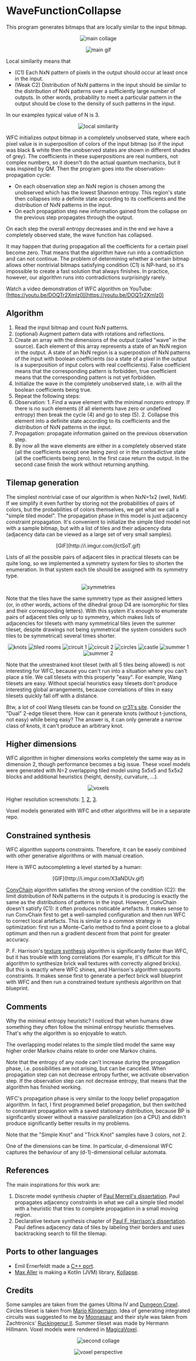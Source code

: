 # WaveFunctionCollapse
This program generates bitmaps that are locally similar to the input bitmap.

<p align="center"><img alt="main collage" src="http://i.imgur.com/g1yGvL7.png"></p>
<p align="center"><img alt="main gif" src="http://i.imgur.com/sNuBVSr.gif"></p>

Local similarity means that

* (C1) Each NxN pattern of pixels in the output should occur at least once in the input.
* (Weak C2) Distribution of NxN patterns in the input should be similar to the distribution of NxN patterns over a sufficiently large number of outputs. In other words, probability to meet a particular pattern in the output should be close to the density of such patterns in the input.

In our examples typical value of N is 3.

<p align="center"><img alt="local similarity" src="http://i.imgur.com/KULGX86.png"></p>

WFC initializes output bitmap in a completely unobserved state, where each pixel value is in superposition of colors of the input bitmap (so if the input was black & white then the unobserved states are shown in different shades of grey). The coefficients in these superpositions are real numbers, not complex numbers, so it doesn't do the actual quantum mechanics, but it was inspired by QM. Then the program goes into the observation-propagation cycle:

* On each observation step an NxN region is chosen among the unobserved which has the lowest Shannon entropy. This region's state then collapses into a definite state according to its coefficients and the distribution of NxN patterns in the input.
* On each propagation step new information gained from the collapse on the previous step propagates through the output.

On each step the overall entropy decreases and in the end we have a completely observed state, the wave function has collapsed.

It may happen that during propagation all the coefficients for a certain pixel become zero. That means that the algorithm have run into a contradiction and can not continue. The problem of determining whether a certain bitmap allows other nontrivial bitmaps satisfying condition (C1) is NP-hard, so it's impossible to create a fast solution that always finishes. In practice, however, our algorithm runs into contradictions surprisingly rarely.

Watch a video demonstration of WFC algorithm on YouTube: [https://youtu.be/DOQTr2Xmlz0](https://youtu.be/DOQTr2Xmlz0)

## Algorithm
1. Read the input bitmap and count NxN patterns.
  1. (optional) Augment pattern data with rotations and reflections.
2. Create an array with the dimensions of the output (called "wave" in the source). Each element of this array represents a state of an NxN region in the output. A state of an NxN region is a superpostion of NxN patterns of the input with boolean coefficients (so a state of a pixel in the output is a superposition of input colors with real coefficients). False coefficient means that the corresponding pattern is forbidden, true coefficient means that the corresponding pattern is not yet forbidden.
3. Initialize the wave in the completely unobserved state, i.e. with all the boolean coefficients being true.
4. Repeat the following steps:
  1. Observation:
    1. Find a wave element with the minimal nonzero entropy. If there is no such elements (if all elements have zero or undefined entropy) then break the cycle (4) and go to step (5).
    2. Collapse this element into a definite state according to its coefficients and the distribution of NxN patterns in the input.
  2. Propagation: propagate information gained on the previous observation step.
5. By now all the wave elements are either in a completely observed state (all the coefficients except one being zero) or in the contradictive state (all the coefficients being zero). In the first case return the output. In the second case finish the work without returning anything.

## Tilemap generation
The simplest nontrivial case of our algorithm is when NxN=1x2 (well, NxM). If we simplify it even further by storing not the probabilities of pairs of colors, but the probabilities of colors themselves, we get what we call a "simple tiled model". The propagation phase in this model is just adjacency constraint propagation. It's convenient to initialize the simple tiled model not with a sample bitmap, but with a list of tiles and their adjacency data (adjacency data can be viewed as a large set of very small samples).

<center>[GIF](http://i.imgur.com/jIctSoT.gif)</center>

Lists of all the possible pairs of adjacent tiles in practical tilesets can be quite long, so we implemented a symmetry system for tiles to shorten the enumeration. In that system each tile should be assigned with its symmetry type.

<p align="center"><img alt="symmetries" src="http://i.imgur.com/9H0frmK.png"></p>

Note that the tiles have the same symmetry type as their assigned letters (or, in other words, actions of the 
dihedral group D4 are isomorphic for tiles and their corresponding letters). With this system it's enough to enumerate pairs of adjacent tiles only up to symmetry, which makes lists of adjacencies for tilesets with many symmetrical tiles (even the summer tileset, despite drawings not being symmetrical the system considers such tiles to be symmetrical) several times shorter.

<p align="center">
	<img alt="knots" src="http://i.imgur.com/EnBkcVN.png">
	<img alt="tiled rooms" src="http://i.imgur.com/BruxOx9.png">
	<img alt="circuit 1" src="http://i.imgur.com/BYt7AR6.png">
	<img alt="circuit 2" src="http://i.imgur.com/yYHbMx8.png">
	<img alt="circles" src="http://i.imgur.com/Hrs0Ir8.png">
	<img alt="castle" src="http://i.imgur.com/Nd2mQOC.png">
	<img alt="summer 1" src="http://i.imgur.com/re8WBud.png">
	<img alt="summer 2" src="http://i.imgur.com/OmUHk1t.png">
</p>

Note that the unrestrained knot tileset (with all 5 tiles being allowed) is not interesting for WFC, because you can't run into a situation where you can't place a tile. We call tilesets with this property "easy". For example, Wang tilesets are easy. Without special heuristics easy tilesets don't produce interesting global arrangements, because correlations of tiles in easy tilesets quickly fall off with a distance.

Btw, a lot of cool Wang tilesets can be found on [cr31's site](http://s358455341.websitehome.co.uk/stagecast/wang/tiles_e.html). Consider the "Dual" 2-edge tileset there. How can it generate knots (without t-junctions, not easy) while being easy? The answer is, it can only generate a narrow class of knots, it can't produce an arbitrary knot.

## Higher dimensions
WFC algorithm in higher dimensions works completely the same way as in dimension 2, though performance becomes a big issue. These voxel models were generated with N=2 overlapping tiled model using 5x5x5 and 5x5x2 blocks and additional heuristics (height, density, curvature, ...).

<p align="center"><img alt="voxels" src="http://i.imgur.com/hsqPdQl.png"></p>

Higher resolution screenshots: [1](http://i.imgur.com/0bsjlBY.png), [2](http://i.imgur.com/GduN0Vr.png), [3](http://i.imgur.com/IEOsbIy.png).

Voxel models generated with WFC and other algorithms will be in a separate repo.

## Constrained synthesis
WFC algorithm supports constraints. Therefore, it can be easely combined with other generative algorithms or with manual creation.

Here is WFC autocompleting a level started by a human:

<center>[GIF](http://i.imgur.com/X3aNDUv.gif)</center>

[ConvChain](https://github.com/mxgmn/ConvChain) algorithm satisfies the strong version of the condition (C2): the limit distribution of NxN patterns in the outputs it is producing is exactly the same as the distributions of patterns in the input. However, ConvChain doesn't satisfy (C1): it often produces noticable artefacts. It makes sense to run ConvChain first to get a well-sampled configuration and then run WFC to correct local artefacts. This is similar to a common strategy in optimization: first run a Monte-Carlo method to find a point close to a global optimum and then run a gradient descent from that point for greater accuracy.

P. F. Harrison's [texture synthesis](https://github.com/mxgmn/SynTex) algorithm is significantly faster than WFC, but it has trouble with long correlations (for example, it's difficult for this algorithm to synthesize brick wall textures with correctly aligned bricks). But this is exactly where WFC shines, and Harrison's algorithm supports constraints. It makes sense first to generate a perfect brick wall blueprint with WFC and then run a constrained texture synthesis algorithm on that blueprint.

## Comments
Why the minimal entropy heuristic? I noticed that when humans draw something they often follow the minimal entropy heuristic themselves. That's why the algorithm is so enjoyable to watch.

The overlapping model relates to the simple tiled model the same way higher order Markov chains relate to order one Markov chains.

Note that the entropy of any node can't increase during the propagation phase, i.e. possibilities are not arising, but can be canceled. When propagation step can not decrease entropy further, we activate observation step. If the observation step can not decrease entropy, that means that the algorithm has finished working.

WFC's propagation phase is very similar to the loopy belief propagation algorithm. In fact, I first programmed belief propagation, but then switched to constraint propagation with a saved stationary distribution, because BP is significantly slower without a massive parallelization (on a CPU) and didn't produce significantly better results in my problems.

Note that the "Simple Knot" and "Trick Knot" samples have 3 colors, not 2.

One of the dimensions can be time. In particular, d-dimensional WFC captures the behaviour of any (d-1)-dimensional cellular automata.

## References
The main inspirations for this work are:

1. Discrete model synthesis chapter of [Paul Merrell's dissertation](http://graphics.stanford.edu/~pmerrell/thesis.pdf). Paul propagates adjacency constraints in what we call a simple tiled model with a heuristic that tries to complete propagation in a small moving region.
2. Declarative texture synthesis chapter of [Paul F. Harrison's dissertation](http://logarithmic.net/pfh-files/thesis/dissertation.pdf). Paul defines adjacency data of tiles by labeling their borders and uses backtracking search to fill the tilemap.

## Ports to other languages

* Emil Ernerfeldt made a [C++ port](https://github.com/emilk/wfc).
* [Max Aller](https://github.com/nanodeath) is making a Kotlin (JVM) library, [Kollapse](https://gitlab.com/nanodeath/kollapse).

## Credits
Some samples are taken from the games Ultima IV and [Dungeon Crawl](https://github.com/crawl/crawl). Circles tileset is taken from [Mario Klingemann](https://twitter.com/quasimondo/status/778196128957403136). Idea of generating integrated circuits was suggested to me by [Moonasaur](https://twitter.com/Moonasaur/status/759890746350731264) and their style was taken from Zachtronics' [Ruckingenur II](http://www.zachtronics.com/ruckingenur-ii/). Summer tileset was made by Hermann Hillmann. Voxel models were rendered in [MagicaVoxel](http://ephtracy.github.io/).

<p align="center"><img alt="second collage" src="http://i.imgur.com/CZsvnc7.png"></p>
<p align="center"><img alt="voxel perspective" src="http://i.imgur.com/RywXCHn.png"></p>
